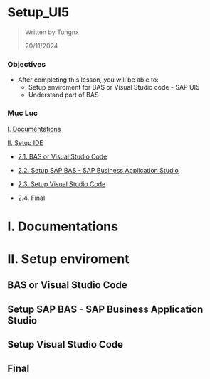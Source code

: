 # Setup_UI5

> Written by Tungnx
> 
> 20/11/2024
> 
### Objectives
- After completing this lesson, you will be able to:
  * Setup enviroment for BAS or Visual Studio code - SAP UI5
  * Understand part of BAS 
### Mục Lục
[I. Documentations ](#iDocumentations) 

[II. Setup IDE ](#iiSetUpEnviroment)  

- [2.1. BAS or Visual Studio Code](#2.1-BAS-or-Visual-Studio-Code)

- [2.2. Setup SAP BAS - SAP Business Application Studio ](#2.2-Setup-SAP-BAS---SAP-Business-Application-Studio)
 
- [2.3. Setup Visual Studio Code](#2.3-Setup-Visual-Studio-Code)

- [2.4. Final](#2.4-Final)


<a name = "iDocumentations"></a>
# I. Documentations
<a name="Documentations"></a>



 <a name ="iiSetUpEnviroment"></a>  
# II. Setup enviroment 
 <a name="Setup enviroment"></a>  

##  BAS or Visual Studio Code

##  Setup SAP BAS - SAP Business Application Studio

##  Setup Visual Studio Code

##  Final
